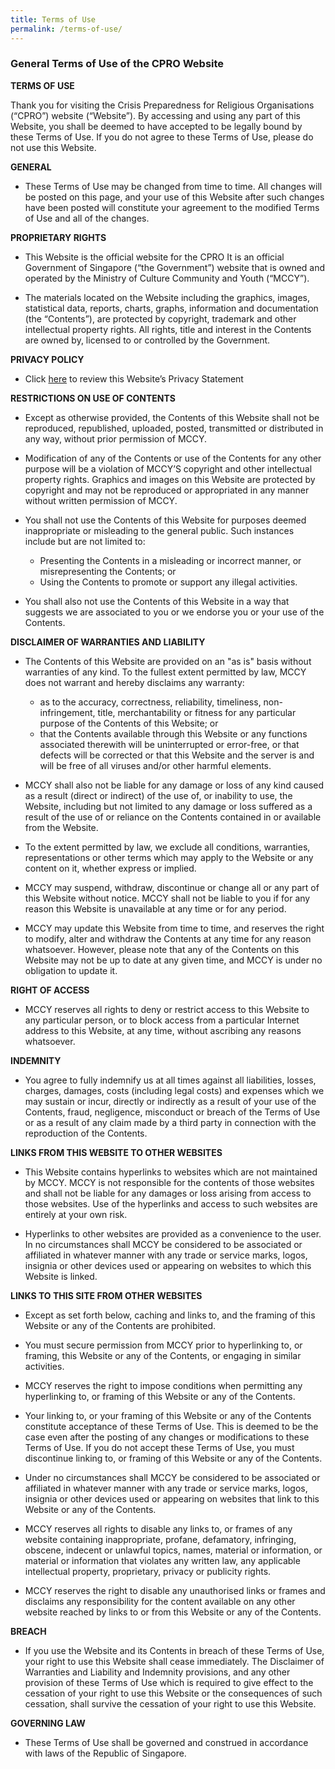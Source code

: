```yaml
---
title: Terms of Use
permalink: /terms-of-use/
---
```

### **General Terms of Use of the CPRO Website**

**TERMS OF USE**

Thank you for visiting the Crisis Preparedness for Religious Organisations (“CPRO”) website (“Website”). By accessing and using any part of this Website, you shall be deemed to have accepted to be legally bound by these Terms of Use. If you do not agree to these Terms of Use, please do not use this Website.

**GENERAL**
- These Terms of Use may be changed from time to time. All changes will be posted on this page, and your use of this Website after such changes have been posted will constitute your agreement to the modified Terms of Use and all of the changes.

**PROPRIETARY RIGHTS**
- This Website is the official website for the CPRO It is an official Government of Singapore (“the Government”) website that is owned and operated by the Ministry of Culture Community and Youth (“MCCY”).

- The materials located on the Website including the graphics, images, statistical data, reports, charts, graphs, information and documentation (the “Contents”), are protected by copyright, trademark and other intellectual property rights. All rights, title and interest in the Contents are owned by, licensed to or controlled by the Government.

**PRIVACY POLICY**
- Click [here](/privacy/)  to review this Website’s Privacy Statement

**RESTRICTIONS ON USE OF CONTENTS**
- Except as otherwise provided, the Contents of this Website shall not be reproduced, republished, uploaded, posted, transmitted or distributed in any way, without prior permission of MCCY. 

- Modification of any of the Contents or use of the Contents for any other purpose will be a violation of MCCY’S copyright and other intellectual property rights. Graphics and images on this Website are protected by copyright and may not be reproduced or appropriated in any manner without written permission of MCCY.

- You shall not use the Contents of this Website for purposes deemed inappropriate or misleading to the general public. Such instances include but are not limited to: 
  - Presenting the Contents in a misleading or incorrect manner, or misrepresenting the Contents; or
  - Using the Contents to promote or support any illegal activities. 
  
- You shall also not use the Contents of this Website in a way that suggests we are associated to you or we endorse you or your use of the Contents. 

**DISCLAIMER OF WARRANTIES AND LIABILITY**
- The Contents of this Website are provided on an "as is" basis without warranties of any kind. To the fullest extent permitted by law, MCCY does not warrant and hereby disclaims any warranty:
  - as to the accuracy, correctness, reliability, timeliness, non-infringement, title, merchantability or fitness for any particular purpose of the Contents of this Website; or
  - that the Contents available through this Website or any functions associated therewith will be uninterrupted or error-free, or that defects will be corrected or that this Website and the server is and will be free of all viruses and/or other harmful elements.
  
- MCCY shall also not be liable for any damage or loss of any kind caused as a result (direct or indirect) of the use of, or inability to use, the Website, including but not limited to any damage or loss suffered as a result of the use of or reliance on the Contents contained in or available from the Website.

- To the extent permitted by law, we exclude all conditions, warranties, representations or other terms which may apply to the Website or any content on it, whether express or implied.

- MCCY may suspend, withdraw, discontinue or change all or any part of this Website without notice. MCCY shall not be liable to you if for any reason this Website is unavailable at any time or for any period. 

- MCCY may update this Website from time to time, and reserves the right to modify, alter and withdraw the Contents at any time for any reason whatsoever. However, please note that any of the Contents on this Website may not be up to date at any given time, and MCCY is under no obligation to update it.

**RIGHT OF ACCESS**
- MCCY reserves all rights to deny or restrict access to this Website to any particular person, or to block access from a particular Internet address to this Website, at any time, without ascribing any reasons whatsoever.

**INDEMNITY**
- You agree to fully indemnify us at all times against all liabilities, losses, charges, damages, costs (including legal costs) and expenses which we may sustain or incur, directly or indirectly as a result of your use of the Contents, fraud, negligence, misconduct or breach of the Terms of Use or as a result of any claim made by a third party in connection with the reproduction of the Contents.

**LINKS FROM THIS WEBSITE TO OTHER WEBSITES**
- This Website contains hyperlinks to websites which are not maintained by MCCY. MCCY is not responsible for the contents of those websites and shall not be liable for any damages or loss arising from access to those websites. Use of the hyperlinks and access to such websites are entirely at your own risk.

- Hyperlinks to other websites are provided as a convenience to the user. In no circumstances shall MCCY be considered to be associated or affiliated in whatever manner with any trade or service marks, logos, insignia or other devices used or appearing on websites to which this Website is linked.

**LINKS TO THIS SITE FROM OTHER WEBSITES**
- Except as set forth below, caching and links to, and the framing of this Website or any of the Contents are prohibited.

- You must secure permission from MCCY prior to hyperlinking to, or framing, this Website or any of the Contents, or engaging in similar activities.

- MCCY reserves the right to impose conditions when permitting any hyperlinking to, or framing of this Website or any of the Contents.

- Your linking to, or your framing of this Website or any of the Contents constitute acceptance of these Terms of Use. This is deemed to be the case even after the posting of any changes or modifications to these Terms of Use. If you do not accept these Terms of Use, you must discontinue linking to, or framing of this Website or any of the Contents.

- Under no circumstances shall MCCY be considered to be associated or affiliated in whatever manner with any trade or service marks, logos, insignia or other devices used or appearing on websites that link to this Website or any of the Contents.

-	MCCY reserves all rights to disable any links to, or frames of any website containing inappropriate, profane, defamatory, infringing, obscene, indecent or unlawful topics, names, material or information, or material or information that violates any written law, any applicable intellectual property, proprietary, privacy or publicity rights.

- MCCY reserves the right to disable any unauthorised links or frames and disclaims any responsibility for the content available on any other website reached by links to or from this Website or any of the Contents.

**BREACH**
- If you use the Website and its Contents in breach of these Terms of Use, your right to use this Website shall cease immediately. The Disclaimer of Warranties and Liability and Indemnity provisions, and any other provision of these Terms of Use which is required to give effect to the cessation of your right to use this Website or the consequences of such cessation, shall survive the cessation of your right to use this Website.

**GOVERNING LAW**
- These Terms of Use shall be governed and construed in accordance with laws of the Republic of Singapore.
